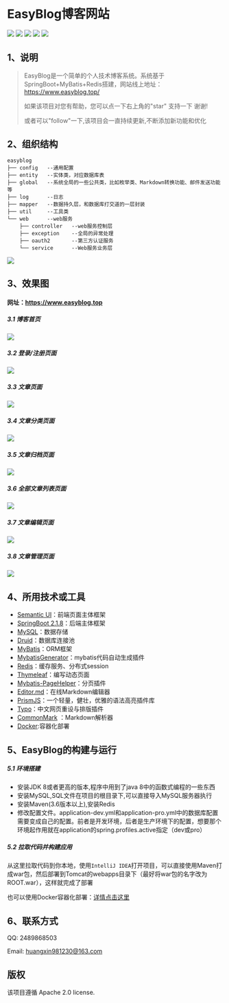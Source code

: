 EasyBlog博客网站
======== 
![](https://img.shields.io/github/tag/pandao/editor.md.svg) 
![](https://img.shields.io/github/release/pandao/editor.md.svg) 
![](https://img.shields.io/bower/v/editor.md.svg)
![](https://camo.githubusercontent.com/b28cf4816a133c75598a4d5ba5e182b9be15b439/68747470733a2f2f696d672e736869656c64732e696f2f686578706d2f6c2f706c75672e7376673f7374796c653d666c61742d737175617265)
![](https://camo.githubusercontent.com/b74f0c55895a3e31913261c2933ce1233f69fefb/68747470733a2f2f696d672e736869656c64732e696f2f62616467652f626c6f672d2545352538442539412545352541452541322d6f72616e67652e7376673f7374796c653d666c61742d737175617265)
 

1、说明
------------
> EasyBlog是一个简单的个人技术博客系统。系统基于SpringBoot+MyBatis+Redis搭建，网站线上地址：https://www.easyblog.top/
> 
>如果该项目对您有帮助，您可以点一下右上角的"star" 支持一下 谢谢!  
> 
>或者可以"follow"一下,该项目会一直持续更新,不断添加新功能和优化 
 
 
2、组织结构 
------------
```text
easyblog
├── config   --通用配置
├── entity   --实体类，对应数据库表
├── global   --系统全局的一些公共类，比如枚举类、Markdown转换功能、邮件发送功能等
├── log      --日志
├── mapper   --数据持久层，和数据库打交道的一层封装
├── util     --工具类
└── web      --web服务
    ├── controller   --web服务控制层
    ├── exception    --全局的异常处理
    ├── oauth2       --第三方认证服务  
    └── service      --Web服务业务层 
```
 
![](http://image.easyblog.top/1602231059275ecb9e1d1-34ab-4f15-90a1-f4a57cea397f.png) 
 


3、效果图
------------
#### 网址：https://www.easyblog.top

##### 3.1 博客首页
![](http://image.easyblog.top/160223007724674093b32-5da4-42f1-98b5-812b83643bc1.png)

##### 3.2 登录/注册页面
![](http://image.easyblog.top/1595993819335b42ba4e2-e57d-4db6-a3ba-f00bfa3827de.png)

##### 3.3 文章页面
![](http://image.easyblog.top/1602232499677215d69bb-319a-4cb6-9070-3664af5107cd.png)

##### 3.4 文章分类页面
![](http://image.easyblog.top/158142018903330c50b98-a5e8-444b-92ec-789e1b6a489d.png)

##### 3.5 文章归档页面
![](http://image.easyblog.top/15814203243294ed6e732-edcb-4604-b7fc-5d5d7a73bb2c.png)

##### 3.6 全部文章列表页面
![](http://image.easyblog.top/1581420469583b059dab2-15a4-44a7-a96f-cdece5b88f8e.png)


##### 3.7 文章编辑页面
![](http://image.easyblog.top/15814208027537f962c90-9fbd-4e0a-8a0e-ea4b31dc0291.png)

##### 3.8 文章管理页面
![](http://image.easyblog.top/1581420877327788dfd73-0e33-4625-ad00-295b4b2f2cfe.png)



4、所用技术或工具
----------

* [Semantic UI](https://onebugman.cn/semantic-ui/elements/button.php#-floated)：前端页面主体框架
* [SpringBoot 2.1.8](https://docs.spring.io/spring-boot/docs/2.1.8.RELEASE/reference/html/)：后端主体框架
* [MySQL](https://www.mysql.com/)：数据存储
* [Druid](https://github.com/alibaba/druid)：数据库连接池
* [MyBatis](https://mybatis.org/mybatis-3/zh/index.html)：ORM框架
* [MybatisGenerator]()：mybatis代码自动生成插件
* [Redis](https://redis.io/)：缓存服务、分布式session
* [Thymeleaf](https://www.thymeleaf.org/)：编写动态页面
* [Mybatis-PageHelper](https://github.com/pagehelper/Mybatis-PageHelper)：分页插件
* [Editor.md](https://pandao.github.io/editor.md/)：在线Markdown编辑器
* [PrismJS](https://github.com/PrismJS/prism)：一个轻量，健壮，优雅的语法高亮插件库
* [Typo](https://github.com/sofish/typo.css)：中文网页重设与排版插件
* [CommonMark](https://github.com/atlassian/commonmark-java) ：Markdown解析器
* [Docker](https://docker.com):容器化部署

5、EasyBlog的构建与运行
------

##### 5.1 环境搭建

* 安装JDK 8或者更高的版本,程序中用到了java 8中的函数式编程的一些东西
* 安装MySQL,SQL文件在项目的根目录下,可以直接导入MySQL服务器执行
* 安装Maven(3.6版本以上),安装Redis
* 修改配置文件。application-dev.yml和application-pro.yml中的数据库配置需要变成自己的配置。前者是开发环境，后者是生产环境下的配置，想要那个环境起作用就在application的spring.profiles.active指定（dev或pro）

##### 5.2 拉取代码并构建应用
从这里拉取代码到你本地，使用`IntelliJ IDEA`打开项目，可以直接使用Maven打成war包，然后部署到Tomcat的webapps目录下（最好将war包的名字改为ROOT.war），这样就完成了部署

也可以使用Docker容器化部署：[详情点击这里](https://www.easyblog.top/article/details/211)


6、联系方式
------
QQ: 2489868503

Email: huangxin981230@163.com


版权
-------
该项目遵循 Apache 2.0 license.


